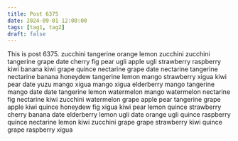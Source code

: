 ```yaml
---
title: Post 6375
date: 2024-09-01 12:00:00
tags: [tag1, tag2]
draft: false
---
```

This is post 6375.
zucchini
tangerine
orange
lemon
zucchini
zucchini
tangerine
grape
date
cherry
fig
pear
ugli
apple
ugli
strawberry
raspberry
kiwi
banana
kiwi
grape
quince
nectarine
grape
date
nectarine
tangerine
nectarine
banana
honeydew
tangerine
lemon
mango
strawberry
xigua
kiwi
pear
date
yuzu
mango
xigua
mango
xigua
elderberry
mango
tangerine
mango
date
date
tangerine
lemon
watermelon
mango
watermelon
nectarine
fig
nectarine
kiwi
zucchini
watermelon
grape
apple
pear
tangerine
grape
apple
kiwi
quince
honeydew
fig
xigua
kiwi
pear
lemon
quince
strawberry
cherry
banana
date
elderberry
lemon
ugli
date
orange
ugli
quince
raspberry
quince
nectarine
lemon
kiwi
zucchini
grape
grape
strawberry
kiwi
quince
grape
raspberry
xigua
